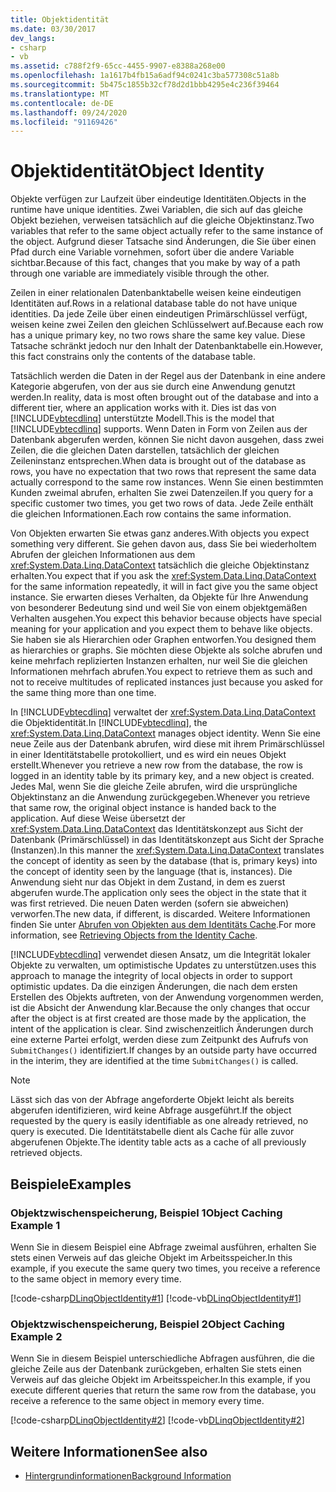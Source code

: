 ```yaml
---
title: Objektidentität
ms.date: 03/30/2017
dev_langs:
- csharp
- vb
ms.assetid: c788f2f9-65cc-4455-9907-e8388a268e00
ms.openlocfilehash: 1a1617b4fb15a6adf94c0241c3ba577308c51a8b
ms.sourcegitcommit: 5b475c1855b32cf78d2d1bbb4295e4c236f39464
ms.translationtype: MT
ms.contentlocale: de-DE
ms.lasthandoff: 09/24/2020
ms.locfileid: "91169426"
---
```

# <a name="object-identity"></a><span data-ttu-id="4a510-102">Objektidentität</span><span class="sxs-lookup"><span data-stu-id="4a510-102">Object Identity</span></span>

<span data-ttu-id="4a510-103">Objekte verfügen zur Laufzeit über eindeutige Identitäten.</span><span class="sxs-lookup"><span data-stu-id="4a510-103">Objects in the runtime have unique identities.</span></span> <span data-ttu-id="4a510-104">Zwei Variablen, die sich auf das gleiche Objekt beziehen, verweisen tatsächlich auf die gleiche Objektinstanz.</span><span class="sxs-lookup"><span data-stu-id="4a510-104">Two variables that refer to the same object actually refer to the same instance of the object.</span></span> <span data-ttu-id="4a510-105">Aufgrund dieser Tatsache sind Änderungen, die Sie über einen Pfad durch eine Variable vornehmen, sofort über die andere Variable sichtbar.</span><span class="sxs-lookup"><span data-stu-id="4a510-105">Because of this fact, changes that you make by way of a path through one variable are immediately visible through the other.</span></span>  
  
 <span data-ttu-id="4a510-106">Zeilen in einer relationalen Datenbanktabelle weisen keine eindeutigen Identitäten auf.</span><span class="sxs-lookup"><span data-stu-id="4a510-106">Rows in a relational database table do not have unique identities.</span></span> <span data-ttu-id="4a510-107">Da jede Zeile über einen eindeutigen Primärschlüssel verfügt, weisen keine zwei Zeilen den gleichen Schlüsselwert auf.</span><span class="sxs-lookup"><span data-stu-id="4a510-107">Because each row has a unique primary key, no two rows share the same key value.</span></span> <span data-ttu-id="4a510-108">Diese Tatsache schränkt jedoch nur den Inhalt der Datenbanktabelle ein.</span><span class="sxs-lookup"><span data-stu-id="4a510-108">However, this fact constrains only the contents of the database table.</span></span>  
  
 <span data-ttu-id="4a510-109">Tatsächlich werden die Daten in der Regel aus der Datenbank in eine andere Kategorie abgerufen, von der aus sie durch eine Anwendung genutzt werden.</span><span class="sxs-lookup"><span data-stu-id="4a510-109">In reality, data is most often brought out of the database and into a different tier, where an application works with it.</span></span> <span data-ttu-id="4a510-110">Dies ist das von [!INCLUDE[vbtecdlinq](../../../../../../includes/vbtecdlinq-md.md)] unterstützte Modell.</span><span class="sxs-lookup"><span data-stu-id="4a510-110">This is the model that [!INCLUDE[vbtecdlinq](../../../../../../includes/vbtecdlinq-md.md)] supports.</span></span> <span data-ttu-id="4a510-111">Wenn Daten in Form von Zeilen aus der Datenbank abgerufen werden, können Sie nicht davon ausgehen, dass zwei Zeilen, die die gleichen Daten darstellen, tatsächlich der gleichen Zeileninstanz entsprechen.</span><span class="sxs-lookup"><span data-stu-id="4a510-111">When data is brought out of the database as rows, you have no expectation that two rows that represent the same data actually correspond to the same row instances.</span></span> <span data-ttu-id="4a510-112">Wenn Sie einen bestimmten Kunden zweimal abrufen, erhalten Sie zwei Datenzeilen.</span><span class="sxs-lookup"><span data-stu-id="4a510-112">If you query for a specific customer two times, you get two rows of data.</span></span> <span data-ttu-id="4a510-113">Jede Zeile enthält die gleichen Informationen.</span><span class="sxs-lookup"><span data-stu-id="4a510-113">Each row contains the same information.</span></span>  
  
 <span data-ttu-id="4a510-114">Von Objekten erwarten Sie etwas ganz anderes.</span><span class="sxs-lookup"><span data-stu-id="4a510-114">With objects you expect something very different.</span></span> <span data-ttu-id="4a510-115">Sie gehen davon aus, dass Sie bei wiederholtem Abrufen der gleichen Informationen aus dem <xref:System.Data.Linq.DataContext> tatsächlich die gleiche Objektinstanz erhalten.</span><span class="sxs-lookup"><span data-stu-id="4a510-115">You expect that if you ask the <xref:System.Data.Linq.DataContext> for the same information repeatedly, it will in fact give you the same object instance.</span></span> <span data-ttu-id="4a510-116">Sie erwarten dieses Verhalten, da Objekte für Ihre Anwendung von besonderer Bedeutung sind und weil Sie von einem objektgemäßen Verhalten ausgehen.</span><span class="sxs-lookup"><span data-stu-id="4a510-116">You expect this behavior because objects have special meaning for your application and you expect them to behave like objects.</span></span> <span data-ttu-id="4a510-117">Sie haben sie als Hierarchien oder Graphen entworfen.</span><span class="sxs-lookup"><span data-stu-id="4a510-117">You designed them as hierarchies or graphs.</span></span> <span data-ttu-id="4a510-118">Sie möchten diese Objekte als solche abrufen und keine mehrfach replizierten Instanzen erhalten, nur weil Sie die gleichen Informationen mehrfach abrufen.</span><span class="sxs-lookup"><span data-stu-id="4a510-118">You expect to retrieve them as such and not to receive multitudes of replicated instances just because you asked for the same thing more than one time.</span></span>  
  
 <span data-ttu-id="4a510-119">In [!INCLUDE[vbtecdlinq](../../../../../../includes/vbtecdlinq-md.md)] verwaltet der <xref:System.Data.Linq.DataContext> die Objektidentität.</span><span class="sxs-lookup"><span data-stu-id="4a510-119">In [!INCLUDE[vbtecdlinq](../../../../../../includes/vbtecdlinq-md.md)], the <xref:System.Data.Linq.DataContext> manages object identity.</span></span> <span data-ttu-id="4a510-120">Wenn Sie eine neue Zeile aus der Datenbank abrufen, wird diese mit ihrem Primärschlüssel in einer Identitätstabelle protokolliert, und es wird ein neues Objekt erstellt.</span><span class="sxs-lookup"><span data-stu-id="4a510-120">Whenever you retrieve a new row from the database, the row is logged in an identity table by its primary key, and a new object is created.</span></span> <span data-ttu-id="4a510-121">Jedes Mal, wenn Sie die gleiche Zeile abrufen, wird die ursprüngliche Objektinstanz an die Anwendung zurückgegeben.</span><span class="sxs-lookup"><span data-stu-id="4a510-121">Whenever you retrieve that same row, the original object instance is handed back to the application.</span></span> <span data-ttu-id="4a510-122">Auf diese Weise übersetzt der <xref:System.Data.Linq.DataContext> das Identitätskonzept aus Sicht der Datenbank (Primärschlüssel) in das Identitätskonzept aus Sicht der Sprache (Instanzen).</span><span class="sxs-lookup"><span data-stu-id="4a510-122">In this manner the <xref:System.Data.Linq.DataContext> translates the concept of identity as seen by the database (that is, primary keys) into the concept of identity seen by the language (that is, instances).</span></span> <span data-ttu-id="4a510-123">Die Anwendung sieht nur das Objekt in dem Zustand, in dem es zuerst abgerufen wurde.</span><span class="sxs-lookup"><span data-stu-id="4a510-123">The application only sees the object in the state that it was first retrieved.</span></span> <span data-ttu-id="4a510-124">Die neuen Daten werden (sofern sie abweichen) verworfen.</span><span class="sxs-lookup"><span data-stu-id="4a510-124">The new data, if different, is discarded.</span></span> <span data-ttu-id="4a510-125">Weitere Informationen finden Sie unter [Abrufen von Objekten aus dem Identitäts Cache](retrieving-objects-from-the-identity-cache.md).</span><span class="sxs-lookup"><span data-stu-id="4a510-125">For more information, see [Retrieving Objects from the Identity Cache](retrieving-objects-from-the-identity-cache.md).</span></span>  
  
 [!INCLUDE[vbtecdlinq](../../../../../../includes/vbtecdlinq-md.md)] <span data-ttu-id="4a510-126">verwendet diesen Ansatz, um die Integrität lokaler Objekte zu verwalten, um optimistische Updates zu unterstützen.</span><span class="sxs-lookup"><span data-stu-id="4a510-126">uses this approach to manage the integrity of local objects in order to support optimistic updates.</span></span> <span data-ttu-id="4a510-127">Da die einzigen Änderungen, die nach dem ersten Erstellen des Objekts auftreten, von der Anwendung vorgenommen werden, ist die Absicht der Anwendung klar.</span><span class="sxs-lookup"><span data-stu-id="4a510-127">Because the only changes that occur after the object is at first created are those made by the application, the intent of the application is clear.</span></span> <span data-ttu-id="4a510-128">Sind zwischenzeitlich Änderungen durch eine externe Partei erfolgt, werden diese zum Zeitpunkt des Aufrufs von `SubmitChanges()` identifiziert.</span><span class="sxs-lookup"><span data-stu-id="4a510-128">If changes by an outside party have occurred in the interim, they are identified at the time `SubmitChanges()` is called.</span></span>  
  
> [!NOTE]
> <span data-ttu-id="4a510-129">Lässt sich das von der Abfrage angeforderte Objekt leicht als bereits abgerufen identifizieren, wird keine Abfrage ausgeführt.</span><span class="sxs-lookup"><span data-stu-id="4a510-129">If the object requested by the query is easily identifiable as one already retrieved, no query is executed.</span></span> <span data-ttu-id="4a510-130">Die Identitätstabelle dient als Cache für alle zuvor abgerufenen Objekte.</span><span class="sxs-lookup"><span data-stu-id="4a510-130">The identity table acts as a cache of all previously retrieved objects.</span></span>  
  
## <a name="examples"></a><span data-ttu-id="4a510-131">Beispiele</span><span class="sxs-lookup"><span data-stu-id="4a510-131">Examples</span></span>  
  
### <a name="object-caching-example-1"></a><span data-ttu-id="4a510-132">Objektzwischenspeicherung, Beispiel 1</span><span class="sxs-lookup"><span data-stu-id="4a510-132">Object Caching Example 1</span></span>  

 <span data-ttu-id="4a510-133">Wenn Sie in diesem Beispiel eine Abfrage zweimal ausführen, erhalten Sie stets einen Verweis auf das gleiche Objekt im Arbeitsspeicher.</span><span class="sxs-lookup"><span data-stu-id="4a510-133">In this example, if you execute the same query two times, you receive a reference to the same object in memory every time.</span></span>  
  
 [!code-csharp[DLinqObjectIdentity#1](../../../../../../samples/snippets/csharp/VS_Snippets_Data/DLinqObjectIdentity/cs/Program.cs#1)]
 [!code-vb[DLinqObjectIdentity#1](../../../../../../samples/snippets/visualbasic/VS_Snippets_Data/DLinqObjectIdentity/vb/Module1.vb#1)]  
  
### <a name="object-caching-example-2"></a><span data-ttu-id="4a510-134">Objektzwischenspeicherung, Beispiel 2</span><span class="sxs-lookup"><span data-stu-id="4a510-134">Object Caching Example 2</span></span>  

 <span data-ttu-id="4a510-135">Wenn Sie in diesem Beispiel unterschiedliche Abfragen ausführen, die die gleiche Zeile aus der Datenbank zurückgeben, erhalten Sie stets einen Verweis auf das gleiche Objekt im Arbeitsspeicher.</span><span class="sxs-lookup"><span data-stu-id="4a510-135">In this example, if you execute different queries that return the same row from the database, you receive a reference to the same object in memory every time.</span></span>  
  
 [!code-csharp[DLinqObjectIdentity#2](../../../../../../samples/snippets/csharp/VS_Snippets_Data/DLinqObjectIdentity/cs/Program.cs#2)]
 [!code-vb[DLinqObjectIdentity#2](../../../../../../samples/snippets/visualbasic/VS_Snippets_Data/DLinqObjectIdentity/vb/Module1.vb#2)]  
  
## <a name="see-also"></a><span data-ttu-id="4a510-136">Weitere Informationen</span><span class="sxs-lookup"><span data-stu-id="4a510-136">See also</span></span>

- [<span data-ttu-id="4a510-137">Hintergrundinformationen</span><span class="sxs-lookup"><span data-stu-id="4a510-137">Background Information</span></span>](background-information.md)
